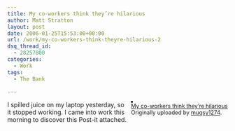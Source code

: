 ```yaml
---
title: My co-workers think they’re hilarious
author: Matt Stratton
layout: post
date: 2006-01-25T15:53:00+00:00
url: /work/my-co-workers-think-theyre-hilarious-2
dsq_thread_id:
  - 28257800
categories:
  - Work
tags:
  - The Bank

---
```

<div style="float:right;margin-left:10px;margin-bottom:10px;">
  <a href="https://www.flickr.com/photos/mugsy/91022980/" title="photo sharing"><img src="https://static.flickr.com/38/91022980_0292024fe6_m.jpg" alt="" style="border:solid 2px #000000;" /></a> <br /> <span style="font-size:.9em;margin-top:0;"> <a href="https://www.flickr.com/photos/mugsy/91022980/">My co-workers think they&#8217;re hilarious</a> <br /> Originally uploaded by <a href="https://www.flickr.com/people/mugsy/">mugsy1274</a>. </span>
</div>

I spilled juice on my laptop yesterday, so it stopped working. I came into work this morning to discover this Post-it attached.